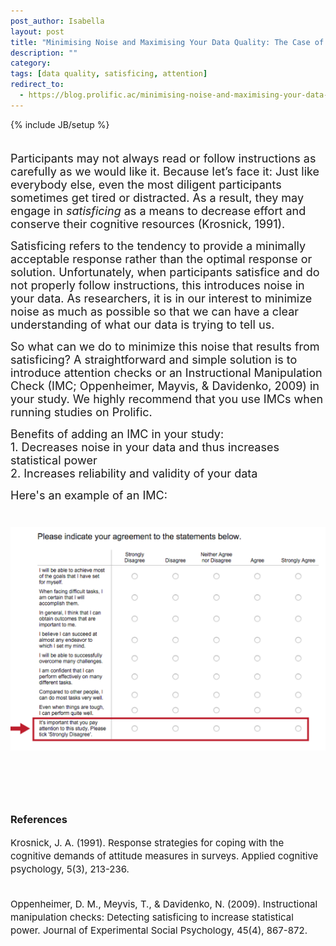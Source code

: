 ```yaml
---
post_author: Isabella
layout: post
title: "Minimising Noise and Maximising Your Data Quality: The Case of Satisficing"
description: ""
category: 
tags: [data quality, satisficing, attention]
redirect_to:
  - https://blog.prolific.ac/minimising-noise-and-maximising-your-data-quality-the-case-of-satisficing/
---
```

{% include JB/setup %}


<p><font size="4"><br>Participants may not always read or follow instructions as carefully as we would like it. Because let’s face it: Just like everybody else, even the most diligent participants sometimes get tired or distracted. As a result, they may engage in <i>satisficing</i> as a means to decrease effort and conserve their cognitive resources (Krosnick, 1991).</font></p> 

<p><font size="4">Satisficing refers to the tendency to provide a minimally acceptable response rather than the optimal response or solution. Unfortunately, when participants satisfice and do not properly follow instructions, this introduces noise in your data. As researchers, it is in our interest to minimize noise as much as possible so that we can have a clear understanding of what our data is trying to tell us. </font></p>

<p><font size="4">So what can we do to minimize this noise that results from satisficing? A straightforward and simple solution is to introduce attention checks or an Instructional Manipulation Check (IMC; Oppenheimer, Mayvis, & Davidenko, 2009) in your study. We highly recommend that you use IMCs when running studies on Prolific.</font></p>

<p><font size="4">Benefits of adding an IMC in your study:<br>
1. Decreases noise in your data and thus increases statistical power <br>
2. Increases reliability and validity of your data 
</font></p>
<p><font size="4">Here's an example of an IMC:</font></p>

<img class="img-responsive col-md-12" style="display: block;margin-left: auto;margin-right: auto;margin-top:40px;margin-bottom:100px;" src="/assets/img/IMC.png">

<h3>References</h3>
<p><font size="4"><small>Krosnick, J. A. (1991). Response strategies for coping with the cognitive demands of attitude measures in surveys. Applied cognitive psychology, 5(3), 213-236.<br><br>

Oppenheimer, D. M., Meyvis, T., & Davidenko, N. (2009). Instructional manipulation checks: Detecting satisficing to increase statistical power. Journal of Experimental Social Psychology, 45(4), 867-872.</small></font></p>





